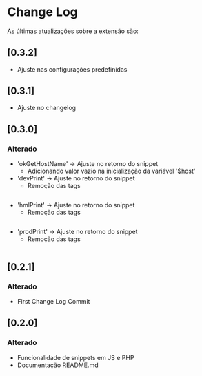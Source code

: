 # Change Log

As últimas atualizações sobre a extensão são:

## [0.3.2]

- Ajuste nas configurações predefinidas
 
## [0.3.1]

- Ajuste no changelog

## [0.3.0]

### Alterado
- 'okGetHostName' -> Ajuste no retorno do snippet
  - Adicionando valor vazio na inicialização da variável '$host'
- 'devPrint' -> Ajuste no retorno do snippet
  - Remoção das tags <pre></pre>
- 'hmlPrint' -> Ajuste no retorno do snippet
  - Remoção das tags <pre></pre>
- 'prodPrint' -> Ajuste no retorno do snippet
  - Remoção das tags <pre></pre>
  
## [0.2.1]

### Alterado
- First Change Log Commit

## [0.2.0]

### Alterado
- Funcionalidade de snippets em JS e PHP
- Documentação README.md
